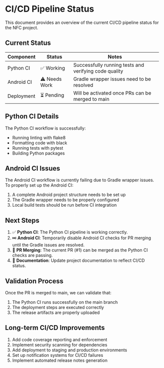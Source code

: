 # CI/CD Pipeline Status

This document provides an overview of the current CI/CD pipeline status for the NFC project.

## Current Status

| Component | Status | Notes |
|-----------|--------|-------|
| Python CI | ✅ Working | Successfully running tests and verifying code quality |
| Android CI | ⚠️ Needs Work | Gradle wrapper issues need to be resolved |
| Deployment | ⏳ Pending | Will be activated once PRs can be merged to main |

## Python CI Details

The Python CI workflow is successfully:
- Running linting with flake8
- Formatting code with black
- Running tests with pytest
- Building Python packages

## Android CI Issues

The Android CI workflow is currently failing due to Gradle wrapper issues. To properly set up the Android CI:

1. A complete Android project structure needs to be set up
2. The Gradle wrapper needs to be properly configured
3. Local build tests should be run before CI integration

## Next Steps

1. ✅ **Python CI**: The Python CI pipeline is working correctly.
2. ⏭️ **Android CI**: Temporarily disable Android CI checks for PR merging until the Gradle issues are resolved.
3. 🔄 **PR Merging**: The current PR (#1) can be merged as the Python CI checks are passing.
4. 📝 **Documentation**: Update project documentation to reflect CI/CD status.

## Validation Process

Once the PR is merged to main, we can validate that:
1. The Python CI runs successfully on the main branch
2. The deployment steps are executed correctly
3. The release artifacts are properly uploaded

## Long-term CI/CD Improvements

1. Add code coverage reporting and enforcement
2. Implement security scanning for dependencies
3. Add deployment to staging and production environments
4. Set up notification systems for CI/CD failures
5. Implement automated release notes generation
